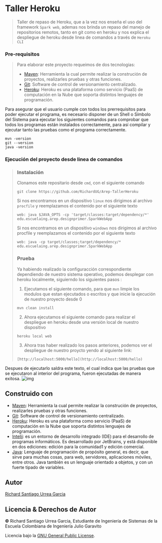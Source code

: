 # Taller Heroku

>Taller de repaso de Heroku, que a la vez nos enseña el uso del framework ```Spark web```, ademas nos brinda un repaso del manejo de repositorios remotos, tanto en git como en heroku y nos explica el despliegue de heroku desde linea de comandos a través de ```Heroku CLI```

### Pre-requisitos

> Para  elaborar este proyecto requeimos de dos tecnologias:
> * [Maven](https://es.wikipedia.org/wiki/Maven): Herramienta la cual permite realizar la construción de proyectos, realizarles pruebas y otras funciones.
> * [Git](https://es.wikipedia.org/wiki/Git): Software de control de versionamiento centralizado.
> * [Heroku](https://es.wikipedia.org/wiki/Heroku): Heroku es una plataforma como servicio (PaaS) de computación en la Nube que soporta distintos lenguajes de programación.

Para asegurar que el usuario cumple con todos los prerrequisitos para poder ejecutar el programa, es necesario disponer de un Shell o Símbolo del Sistema para ejecutar los siguientes comandos para comprobar que todos los programas están instalados correctamente, para así compilar y ejecutar tanto las pruebas como el programa correctamente.

```
mvn -version
git --version
java -version
```


### Ejecución del proyecto desde linea de comandos
> ### Instalación
>
> Clonamos este repositario desde ```cmd```, con el siguiente comando
>
> ```
> git clone https://github.com/RichardUG/Arep-TallerHeroku
> ```
>
> Si nos encontramos en un dispositivo ```linux``` nos dirigimos al archivo ```procfile``` y reemplazamos el contenido por el siguiente texto
> ```
> web: java $JAVA_OPTS -cp 'target/classes:target/dependency/*' edu.escuelaing.arep.designprimer.SparkWebApp
> ```
> 
> Si nos encontramos en un dispositivo ```windows``` nos dirigimos al archivo procfile y reemplazamos el contenido por el siguiente texto
> ```
> web: java -cp target/classes;target/dependency/* edu.escuelaing.arep.designprimer.SparkWebApp
> ```
> 
> ### Prueba
> 
> Ya habiendo realizado la configuracción correspondiente dependiendo de nuestro sistema operativo, podemos desplegar con heroku localmente, siguierndo los siguientes pasos :
> 
> 1. Ejecutamos el siguiente comando, para que ```mvn``` limpie los modulos que estan ejecutados o escritos y que inicie la ejecución de nuestro proyecto desde 0
> ```
> mvn clean install
> ```
> 2. Ahora ejecutamos el siguiente comando para realizar el despliegue en heroku desde una versión local de nuestro dispositivo
> ```
> heroku local web
> ```
> 3. Ahora tras haber realizado los pasos anteriores, podemos ver el despliegue de nuestro proycto yendo al siguiente link:
> ```
> [http://localhost:5000/hello](http://localhost:5000/hello)
> ```




Despues de ejecutarlo saldra este texto, el cual indica que las pruebas que se ejecutaron al interior del programa, fueron ejecutadas de manera exitosa.
![img](img/testpackage.PNG)


## Construido con

* [Maven](https://es.wikipedia.org/wiki/Maven): Herramienta la cual permite realizar la construción de proyectos, realizarles pruebas y otras funciones.
* [Git](https://es.wikipedia.org/wiki/Git): Software de control de versionamiento centralizado.
* [Heroku](https://es.wikipedia.org/wiki/Heroku): Heroku es una plataforma como servicio (PaaS) de computación en la Nube que soporta distintos lenguajes de programación.
* [Intelij](https://es.wikipedia.org/wiki/IntelliJ_IDEA): es un entorno de desarrollo integrado (IDE) para el desarrollo de programas informáticos. Es desarrollado por JetBrains, y está disponible en dos ediciones: edición para la comunidad1 y edición comercial.
* [Java](https://www.oracle.com/java/): Lenguaje de programación de propósito general, es decir, que sirve para muchas cosas, para web, servidores, aplicaciones móviles, entre otros. Java también es un lenguaje orientado a objetos, y con un fuerte tipado de variables.

## Autor
[Richard Santiago Urrea Garcia](https://github.com/RichardUG)

## Licencia & Derechos de Autor
**©** Richard Santiago Urrea Garcia, Estudiante de Ingeniería de Sistemas de la Escuela Colombiana de Ingeniería Julio Garavito

Licencia bajo la [GNU General Public License](https://github.com/RichardUG/Arep-IntroduccionMvnGit/blob/main/License).
